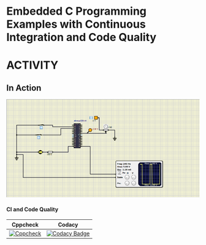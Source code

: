# Embedded C Programming Examples with Continuous Integration and Code Quality

# ACTIVITY

## In Action


![](https://github.com/265104/Emb_C/blob/main/simulation/Activity4.png)

#### CI and Code Quality

|Cppcheck|Codacy|
|:--:|:--:|
[![Cppcheck](https://github.com/265104/Emb_C/actions/workflows/CodeQulaity.yml/badge.svg)](https://github.com/265104/Emb_C/actions/workflows/CodeQulaity.yml)|[![Codacy Badge](https://app.codacy.com/project/badge/Grade/c94351d871024700adf4312c01c54e57)](https://www.codacy.com/gh/265104/Emb_C/dashboard?utm_source=github.com&amp;utm_medium=referral&amp;utm_content=265104/Emb_C&amp;utm_campaign=Badge_Grade)




